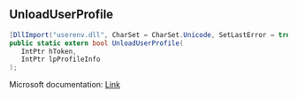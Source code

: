 ## UnloadUserProfile

```csharp
[DllImport("userenv.dll", CharSet = CharSet.Unicode, SetLastError = true)]
public static extern bool UnloadUserProfile(
   IntPtr hToken,
   IntPtr lpProfileInfo
);
```

Microsoft documentation: [Link](https://docs.microsoft.com/en-us/windows/win32/api/userenv/nf-userenv-unloaduserprofile)
